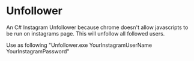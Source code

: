 # Unfollower
An C# Instagram Unfollower because chrome doesn't allow javascripts to be run on instagrams page.
This will unfollow all followed users.

Use as following "Unfollower.exe YourInstagramUserName YourInstagramPassword"
